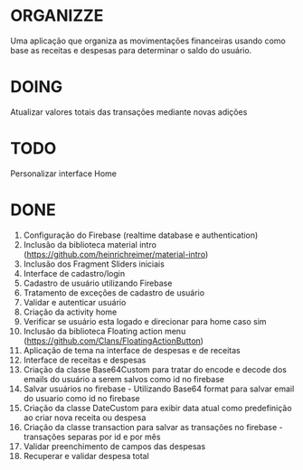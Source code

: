 # ORGANIZZE

Uma aplicação que organiza as movimentações financeiras usando como base as receitas e despesas para determinar o saldo do usuário.

# DOING


Atualizar valores totais das transações mediante novas adições

# TODO

Personalizar interface Home

# DONE
1) Configuração do Firebase (realtime database e authentication)
2) Inclusão da biblioteca material intro (https://github.com/heinrichreimer/material-intro)
3) Inclusão dos Fragment Sliders iniciais
4) Interface de cadastro/login
5) Cadastro de usuário utilizando Firebase
6) Tratamento de exceções de cadastro de usuário
7) Validar e autenticar usuário
8) Criação da activity home
9) Verificar se usuário esta logado e direcionar para home caso sim
10) Inclusão da biblioteca Floating action menu (https://github.com/Clans/FloatingActionButton)
11) Aplicação de tema na interface de despesas e de receitas
12) Interface de receitas e despesas
13) Criação da classe Base64Custom para tratar do encode e decode dos emails do usuário a serem salvos como id no firebase
14) Salvar usuários no firebase - Utilizando Base64 format para salvar email do usuario como id no firebase
15) Criação da classe DateCustom para exibir data atual como predefinição ao criar nova receita ou despesa
16) Criação da classe transaction para salvar as transações no firebase - transações separas por id e por mês
17) Validar preenchimento de campos das despesas
18) Recuperar e validar despesa total
